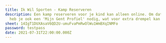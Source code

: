 ```yaml
---
title: Ik Wil Sporten - Kamp Reserveren
description: Een kamp reserveren voor je kind kan alleen online. Om dat te doen
  heb je ook een 'Mijn Gent Profiel' nodig, wat voor extra drempel kan zorgen.
sheet: 14IgT1DUXAsaV6QD2U-umuFvaPmRwOlWu1WmBXqINMFo
password: testpass
date: 2021-07-31T22:00:00.000Z
---
```

